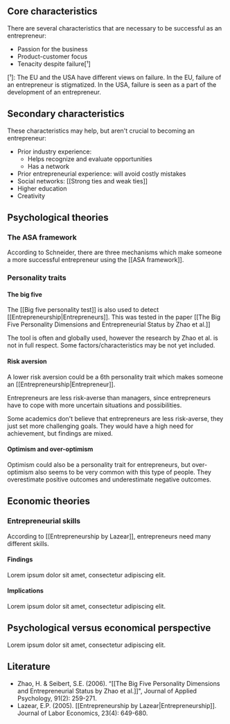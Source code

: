 ## Core characteristics
There are several characteristics that are necessary to be successful as an entrepreneur:
- Passion for the business
- Product-customer focus
- Tenacity despite failure[¹]

[¹]: The EU and the USA have different views on failure. In the EU, failure of an entrepreneur is stigmatized. In the USA, failure is seen as a part of the development of an entrepreneur.
## Secondary characteristics
These characteristics may help, but aren't crucial to becoming an entrepreneur:
- Prior industry experience:
	- Helps recognize and evaluate opportunities
	- Has a network
- Prior entrepreneurial experience: will avoid costly mistakes
- Social networks: [[Strong ties and weak ties]]
- Higher education
- Creativity
## Psychological theories
### The ASA framework
According to Schneider, there are three mechanisms which make someone a more successful entrepreneur using the [[ASA framework]].
### Personality traits
#### The big five
The [[Big five personality test]] is also used to detect [[Entrepreneurship|Entrepreneurs]]. This was tested in the paper [[The Big Five Personality Dimensions and Entrepreneurial Status by Zhao et al.]] 

The tool is often and globally used, however the research by Zhao et al. is not in full respect. Some  factors/characteristics may be not yet included.
#### Risk aversion
A lower risk aversion could be a 6th personality trait which makes someone an [[Entrepreneurship|Entrepreneur]].

Entrepreneurs are less risk-averse than managers, since entrepreneurs have to cope with more uncertain situations and possibilities.

Some academics don't believe that entrepreneurs are less risk-averse, they just set more challenging goals. They would have a high need for achievement, but findings are mixed.
#### Optimism and over-optimism
Optimism could also be a personality trait for entrepreneurs, but over-optimism also seems to be very common with this type of people. They overestimate positive outcomes and underestimate negative outcomes. 
## Economic theories
### Entrepreneurial skills
According to [[Entrepreneurship by Lazear]], entrepreneurs need many different skills.
#### Findings
Lorem ipsum dolor sit amet, consectetur adipiscing elit.
#### Implications
Lorem ipsum dolor sit amet, consectetur adipiscing elit.
## Psychological versus economical perspective
Lorem ipsum dolor sit amet, consectetur adipiscing elit.
## Literature
- Zhao, H. & Seibert, S.E. (2006). “[[The Big Five Personality Dimensions and Entrepreneurial Status by Zhao et al.]]", Journal of Applied Psychology, 91(2): 259-271. 
- Lazear, E.P. (2005). [[Entrepreneurship by Lazear|Entrepreneurship]]. Journal of Labor Economics, 23(4): 649-680.